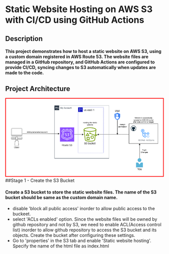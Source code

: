 # Static Website Hosting on AWS S3 with CI/CD using GitHub Actions
## Description
#### This project demonstrates how to host a static website on AWS S3, using a custom domain registered in AWS Route 53. The website files are managed in a GitHub repository, and GitHub Actions are configured to provide CI/CD, syncing changes to S3 automatically when updates are made to the code.
## Project Architecture
![Diagram explaining the architecture of this project](image.png)
##Stage 1 - Create the S3 Bucket
#### Create a S3 bucket to store the static website files. The name of the S3 bucket should be same as the custom domain name.
* disable 'block all public access' inorder to allow public access to the buckeet.
* select 'ACLs enabled' option. Since the website files will be owned by github repository and not by S3, we need to enable ACL(Access control list) inorder to allow github repository to access the S3 bucket and its objects. Create the bucket after configuring these settings.
* Go to 'properties' in the S3 tab and enable 'Static website hosting'. Specify the name of the html file as index.html



